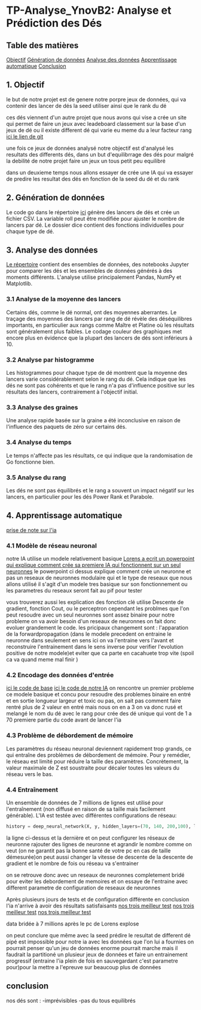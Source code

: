 # TP-Analyse_YnovB2: Analyse et Prédiction des Dés

## Table des matières

[Objectif](#1-objectif)
[Génération de données](#2-génération-de-données)
[Analyse des données](#3-analyse-des-données)
[Apprentissage automatique](#4-apprentissage-automatique)
[Conclusion](#conclusion)

## 1. Objectif

le but de notre projet est de genere notre porpre jeux de données, qui va contenir des lancer de dés la seed utiliser ainsi que le rank du dé

ces dés viennent d'un autre projet que nous avons qui vise a crée un site qui permet de faire un jeux avec leadeboard classement sur la base d'un jeux de dé ou il existe different dé qui varie eu meme du a leur facteur rang [ici le lien de git](https://github.com/lorensviguie/STOUK-GAME)

une fois ce jeux de données analysé notre objectif est d'analysé les resultats des differents dés, dans un but d'equilibrrage des dés pour malgré la debilité de notre projet faire un jeux un tous petit peu equilibré

dans un deuxieme temps nous allons essayer de crée une IA qui va essayer de predire les resultat des dés en fonction de la seed du dé et du rank

## 2. Génération de données

Le code go dans le répertoire [ici](./work/) génère des lancers de dés et crée un fichier CSV. La variable roll peut être modifiée pour ajuster le nombre de lancers par dé. Le dossier dice contient des fonctions individuelles pour chaque type de dé.

## 3. Analyse des données

[Le répertoire](./data_analysis/) contient des ensembles de données, des notebooks Jupyter pour comparer les dés et les ensembles de données générés à des moments différents. L'analyse utilise principalement Pandas, NumPy et Matplotlib.

### 3.1 Analyse de la moyenne des lancers

Certains dés, comme le dé normal, ont des moyennes aberrantes. Le traçage des moyennes des lancers par rang de dé révèle des déséquilibres importants, en particulier aux rangs comme Maître et Platine où les résultats sont généralement plus faibles. Le codage couleur des graphiques met encore plus en évidence que la plupart des lancers de dés sont inférieurs à 10.

### 3.2 Analyse par histogramme

Les histogrammes pour chaque type de dé montrent que la moyenne des lancers varie considérablement selon le rang du dé. Cela indique que les dés ne sont pas cohérents et que le rang n'a pas d'influence positive sur les résultats des lancers, contrairement à l'objectif initial.

### 3.3 Analyse des graines

Une analyse rapide basée sur la graine a été inconclusive en raison de l'influence des paquets de zéro sur certains dés.

### 3.4 Analyse du temps

Le temps n'affecte pas les résultats, ce qui indique que la randomisation de Go fonctionne bien.

### 3.5 Analyse du rang

Les dés ne sont pas équilibrés et le rang a souvent un impact négatif sur les lancers, en particulier pour les dés Power Rank et Parabole.

## 4. Apprentissage automatique

[prise de note sur l'ia](./data_analyse/Machine_learning/Notes%20de%20cours%20sur%20l’intelligence%20artificielle.pdf)

### 4.1 Modèle de réseau neuronal

notre IA utilise un modele relativement basique
[Lorens a ecrit un powerpoint qui explique comment crée sa premiere IA qui fonctionnent sur un seul neuronnes](./data_analyse/Machine_learning/Présentation%20IA.pptx)
le powerpoint ci dessus explique comment crée un neuronne et pas un reseaux de neuronnes modulaire qui et le type de reseaux que nous allons utilisé il s'agit d'un modele tres basique sur son fonctionnement ou les parametres du reseaux seront fait au pif pour tester

vous trouverez aussi les explication des fonction clé utilise Descente de gradient, fonction Cout, ou le perceptron cependant les problmes que l'on peut resoudre avec un seul neuronnes sont assez binaire pour notre probleme on va avoir besoin d'un reseaux de neuronnes on fait donc evoluer grandement le code. les pricipaux changement sont : l'apparation de la forwardpropagation (dans le modele precedent on entraine le neuronne dans seulement en sens ici on va l'entraine vers l'avant et reconstruire l'entrainement dans le sens inverse pour verifier l'evolution positive de notre modele)et eviter que ca parte en cacahuete trop vite (spoil ca va quand meme mal finir )

### 4.2 Encodage des données d'entrée

[ici le code de base](./data_analyse/Machine_learning/save.py)
[ici le code de notre IA](./data_analyse/Machine_learning/base.py)
on rencontre un premier probleme ce modele basique et concu pour resoudre des problemes binaire en entré et en sortie longueur largeur et toxic ou pas, on sait pas comment faire rentré plus de 2 valeur en entré mais nous on en a 3 on va donc rusé et melangé le nom du dé avec le rang pour crée des dé unique qui vont de 1 a 70 premiere partie du code avant de lancer l'ia

### 4.3 Problème de débordement de mémoire

Les paramètres du réseau neuronal deviennent rapidement trop grands, ce qui entraîne des problèmes de débordement de mémoire. Pour y remédier, le réseau est limité pour réduire la taille des paramètres. Concrètement, la valeur maximale de Z est soustraite pour décaler toutes les valeurs du réseau vers le bas.

### 4.4 Entraînement

Un ensemble de données de 7 millions de lignes est utilisé pour l'entraînement (non diffusé en raison de sa taille mais facilement générable). L'IA est testée avec différentes configurations de réseau:

```python
history = deep_neural_network(X, y, hidden_layers=(70, 140, 200,100), learning_rate=0.01, n_iter=42)
```

la ligne ci-dessus et la dernière et on peut configurer les réseaux de neuronne rajouter des lignes de neuronne et agrandir le nombre comme on veut (on ne garantit pas la bonne santé de votre pc en cas de taille démesurée)on peut aussi changer la vitesse de descente de la descente de gradient et le nombre de fois ou réseau va s'entrainer

on se retrouve donc avec un reseaux de neuronnes completement bridé pour eviter les debordement de memoires et on essaye de l'entraine avec different parametre de configuration de reseaux de neuronnes

Après plusieurs jours de tests et de configuration  différente en conclusion l'ia n'arrive à avoir des résultats satisfaisants
[nos trois meilleur test](./data_analyse/Machine_learning/Figure_1_train1000.png)
[nos trois meilleur test](./data_analyse/Machine_learning/Figure_2_train2.png)
[nos trois meilleur test](./data_analyse/Machine_learning/500neuroneswith45try.png)

data bridée à 7 millions après le pc de Lorens explose

on peut conclure que même avec la seed prédire le resultat de different dé pipé est impossible pour notre ia avec les données que l'on lui a fournies on pourrait penser qu'un jeu de données enorme pourrait marche mais il faudrait la partitioné un plusieur jeux de données et faire un entrainement progressif (entraine l'ia plein de fois en sauvegardant c'est parametre pour)pour la mettre a l'epreuve sur beaucoup plus de données

## conclusion

nos dés sont :
-imprévisibles
-pas du tous equilibrés
